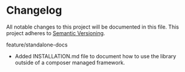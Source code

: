# Changelog

All notable changes to this project will be documented in this file. This project adheres to [Semantic Versioning](http://semver.org/).

feature/standalone-docs
+ Added INSTALLATION.md file to document how to use the library outside of a composer managed framework.
